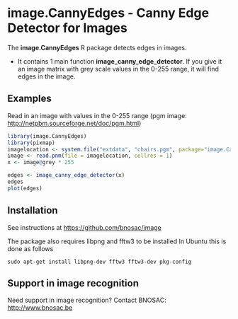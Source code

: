 # image.CannyEdges - Canny Edge Detector for Images

The  **image.CannyEdges** R package detects edges in images. 

- It contains 1 main function **image_canny_edge_detector**. If you give it an image matrix with grey scale values in the 0-255 range, it will find edges in the image.

## Examples

Read in an image with values in the 0-255 range (pgm image: http://netpbm.sourceforge.net/doc/pgm.html)

```r
library(image.CannyEdges)
library(pixmap)
imagelocation <- system.file("extdata", "chairs.pgm", package="image.CannyEdges")
image <- read.pnm(file = imagelocation, cellres = 1)
x <- image@grey * 255

edges <- image_canny_edge_detector(x)
edges
plot(edges)
```

## Installation

See instructions at https://github.com/bnosac/image

The package also requires libpng and fftw3 to be installed
In Ubuntu this is done as follows

```
sudo apt-get install libpng-dev fftw3 fftw3-dev pkg-config
```

## Support in image recognition

Need support in image recognition?
Contact BNOSAC: http://www.bnosac.be

